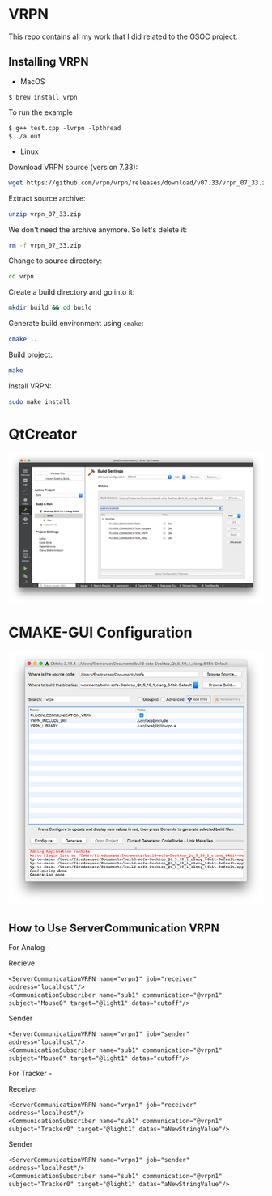 # VRPN 
This repo contains all my work that I did related to the GSOC project.

## Installing VRPN

* MacOS

```
$ brew install vrpn
```
To run the example
```
$ g++ test.cpp -lvrpn -lpthread
$ ./a.out
```
* Linux

Download VRPN source (version 7.33):
```sh
wget https://github.com/vrpn/vrpn/releases/download/v07.33/vrpn_07_33.zip
```

Extract source archive:

```sh
unzip vrpn_07_33.zip
```

We don't need the archive anymore. So let's delete it:

```sh
rm -f vrpn_07_33.zip
```

Change to source directory:

```sh
cd vrpn
```

Create a build directory and go into it:

```sh
mkdir build && cd build
```

Generate build environment using `cmake`:

```sh
cmake ..
```

Build project:

```sh
make
```

Install VRPN:

```sh
sudo make install
```

# QtCreator

![cmake](images/plugin.png)

# CMAKE-GUI Configuration

![cmake](images/cmake.png)

## How to Use ServerCommunication VRPN

For Analog -

Recieve

```
<ServerCommunicationVRPN name="vrpn1" job="receiver" address="localhost"/>
<CommunicationSubscriber name="sub1" communication="@vrpn1" subject="Mouse0" target="@light1" datas="cutoff"/>
```

Sender

```
<ServerCommunicationVRPN name="vrpn1" job="sender" address="localhost"/>
<CommunicationSubscriber name="sub1" communication="@vrpn1" subject="Mouse0" target="@light1" datas="cutoff"/>
```

For Tracker -

Receiver

```
<ServerCommunicationVRPN name="vrpn1" job="receiver" address="localhost"/>
<CommunicationSubscriber name="sub1" communication="@vrpn1" subject="Tracker0" target="@light1" datas="aNewStringValue"/>
```

Sender

```
<ServerCommunicationVRPN name="vrpn1" job="sender" address="localhost"/>
<CommunicationSubscriber name="sub1" communication="@vrpn1" subject="Tracker0" target="@light1" datas="aNewStringValue"/>
```
